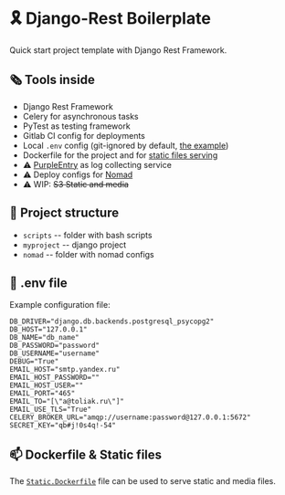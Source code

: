 # 🎗 Django-Rest Boilerplate

Quick start project template with Django Rest Framework.

## 🗞️ Tools inside

* Django Rest Framework
* Celery for asynchronous tasks
* PyTest as testing framework
* Gitlab CI config for deployments
* Local `.env` config (git-ignored by default, [the example](#📄-.env-file))
* Dockerfile for the project and for [static files serving](#📫-Dockerfile-&-Static-files)
* ⚠ [PurpleEntry](https://pe.toliak.ru/) as log collecting service
* ⚠ Deploy configs for [Nomad](https://www.nomadproject.io/)
* ⚠ WIP: ~~S3 Static and media~~

## 📑 Project structure

* `scripts` -- folder with bash scripts
* `myproject` -- django project
* `nomad` -- folder with nomad configs

## 📄 .env file

Example configuration file:

```shell
DB_DRIVER="django.db.backends.postgresql_psycopg2"
DB_HOST="127.0.0.1"
DB_NAME="db_name"
DB_PASSWORD="password"
DB_USERNAME="username"
DEBUG="True"
EMAIL_HOST="smtp.yandex.ru"
EMAIL_HOST_PASSWORD=""
EMAIL_HOST_USER=""
EMAIL_PORT="465"
EMAIL_TO="[\"a@toliak.ru\"]"
EMAIL_USE_TLS="True"
CELERY_BROKER_URL="amqp://username:password@127.0.0.1:5672"
SECRET_KEY="qb#j!0s4q!-54"
```

## 📫 Dockerfile & Static files

The [`Static.Dockerfile`](Static.Dockerfile) file can be used to 
serve static and media files. 